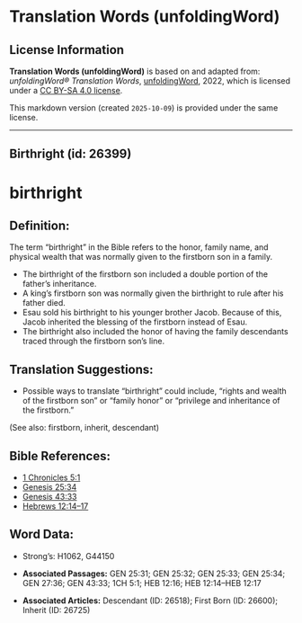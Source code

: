 # Translation Words (unfoldingWord)

## License Information

**Translation Words (unfoldingWord)** is based on and adapted from: _unfoldingWord® Translation Words_, [unfoldingWord](https://unfoldingword.org/utw), 2022, which is licensed under a [CC BY-SA 4.0 license](https://creativecommons.org/licenses/by-sa/4.0/legalcode.en).

This markdown version (created `2025-10-09`) is provided under the same license.



--------------------------------

## Birthright (id: 26399)

birthright
==========

Definition:
-----------

The term “birthright” in the Bible refers to the honor, family name, and physical wealth that was normally given to the firstborn son in a family.

* The birthright of the firstborn son included a double portion of the father’s inheritance.
* A king’s firstborn son was normally given the birthright to rule after his father died.
* Esau sold his birthright to his younger brother Jacob. Because of this, Jacob inherited the blessing of the firstborn instead of Esau.
* The birthright also included the honor of having the family descendants traced through the firstborn son’s line.

Translation Suggestions:
------------------------

* Possible ways to translate “birthright” could include, “rights and wealth of the firstborn son” or “family honor” or “privilege and inheritance of the firstborn.”

(See also: firstborn, inherit, descendant)

Bible References:
-----------------

* [1 Chronicles 5:1](https://ref.ly/1Chr5:1)
* [Genesis 25:34](https://ref.ly/Gen25:34)
* [Genesis 43:33](https://ref.ly/Gen43:33)
* [Hebrews 12:14–17](https://ref.ly/Heb12:14-Heb12:17)

Word Data:
----------

* Strong’s: H1062, G44150

* **Associated Passages:** GEN 25:31; GEN 25:32; GEN 25:33; GEN 25:34; GEN 27:36; GEN 43:33; 1CH 5:1; HEB 12:16; HEB 12:14–HEB 12:17
* **Associated Articles:** Descendant (ID: 26518); First Born (ID: 26600); Inherit (ID: 26725)

